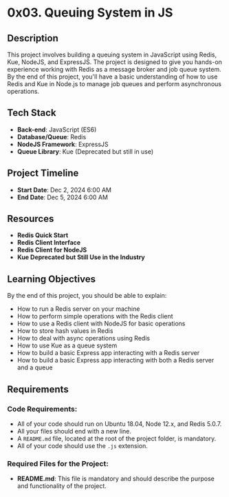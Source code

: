 # 0x03. Queuing System in JS

## Description
This project involves building a queuing system in JavaScript using Redis, Kue, NodeJS, and ExpressJS. The project is designed to give you hands-on experience working with Redis as a message broker and job queue system. By the end of this project, you'll have a basic understanding of how to use Redis and Kue in Node.js to manage job queues and perform asynchronous operations.

## Tech Stack
- **Back-end**: JavaScript (ES6)
- **Database/Queue**: Redis
- **NodeJS Framework**: ExpressJS
- **Queue Library**: Kue (Deprecated but still in use)

## Project Timeline
- **Start Date**: Dec 2, 2024 6:00 AM
- **End Date**: Dec 5, 2024 6:00 AM

## Resources
- **Redis Quick Start**
- **Redis Client Interface**
- **Redis Client for NodeJS**
- **Kue Deprecated but Still Use in the Industry**

## Learning Objectives
By the end of this project, you should be able to explain:
- How to run a Redis server on your machine
- How to perform simple operations with the Redis client
- How to use a Redis client with NodeJS for basic operations
- How to store hash values in Redis
- How to deal with async operations using Redis
- How to use Kue as a queue system
- How to build a basic Express app interacting with a Redis server
- How to build a basic Express app interacting with both a Redis server and a queue

## Requirements

### Code Requirements:
- All of your code should run on Ubuntu 18.04, Node 12.x, and Redis 5.0.7.
- All your files should end with a new line.
- A `README.md` file, located at the root of the project folder, is mandatory.
- All of your code should use the `.js` extension.

### Required Files for the Project:
- **README.md**: This file is mandatory and should describe the purpose and functionality of the project.
